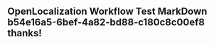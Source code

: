 <properties
ms.topic="hero-topic"
ms.test1="hero-topic"
ms.test2="test"/>

## OpenLocalization Workflow Test MarkDown b54e16a5-6bef-4a82-bd88-c180c8c00ef8 thanks!
